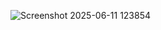 ![Screenshot 2025-06-11 123854](https://github.com/user-attachments/assets/85ae652a-5de1-4f90-aa8d-58b253865ef9)
